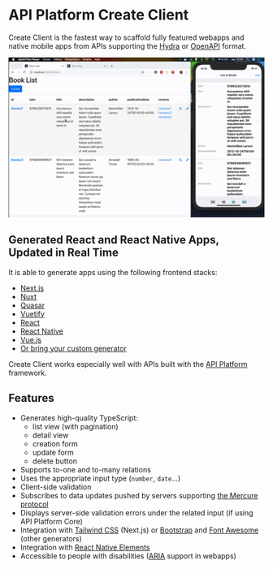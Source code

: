 # API Platform Create Client

Create Client is the fastest way to scaffold fully featured webapps
and native mobile apps from APIs supporting the [Hydra](https://www.hydra-cg.com/) or [OpenAPI](https://www.openapis.org/) format.

![Screencast](images/create-client-demo.gif)

## Generated React and React Native Apps, Updated in Real Time

It is able to generate apps using the following frontend stacks:

- [Next.js](nextjs.md)
- [Nuxt](nuxt.md)
- [Quasar](quasar.md)
- [Vuetify](vuetify.md)
- [React](react.md)
- [React Native](react-native.md)
- [Vue.js](vuejs.md)
- [Or bring your custom generator](custom.md)

Create Client works especially well with APIs built with the [API Platform](https://api-platform.com) framework.

## Features

- Generates high-quality TypeScript:
  - list view (with pagination)
  - detail view
  - creation form
  - update form
  - delete button
- Supports to-one and to-many relations
- Uses the appropriate input type (`number`, `date`...)
- Client-side validation
- Subscribes to data updates pushed by servers supporting [the Mercure protocol](https://mercure.rocks)
- Displays server-side validation errors under the related input (if using API Platform Core)
- Integration with [Tailwind CSS](https://tailwindcss.com) (Next.js) or [Bootstrap](https://getbootstrap.com/) and [Font Awesome](https://fontawesome.com/) (other generators)
- Integration with [React Native Elements](https://react-native-training.github.io/react-native-elements/)
- Accessible to people with disabilities ([ARIA](https://www.w3.org/WAI/intro/aria) support in webapps)

